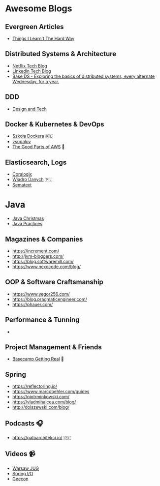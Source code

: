 # Awesome Blogs

## Evergreen Articles 
* [Things I Learn't The Hard Way](https://blog.juliobiason.me/thoughts/things-i-learnt-the-hard-way/)

## Distributed Systems & Architecture 
* [Netflix Tech Blog](https://netflixtechblog.com/@NetflixTechBlog)
* [Linkedin Tech Blog](https://engineering.linkedin.com/blog)
* [Base DS - Exploring the basics of distributed systems, every alternate Wednesday, for a year.
](https://medium.com/baseds)

## DDD 
* [Design and Tech](https://medium.com/design-and-tech-co)

## Docker & Kubernetes & DevOps
* [Szkoła Dockera](http://szkoladockera.pl/) 🇵🇱
* [vsupalov](https://vsupalov.com/articles/)
* [The Good Parts of AWS](https://gumroad.com/l/aws-good-parts) 📕

## Elasticsearch, Logs 
* [Coralogix](https://coralogix.com/category/Log-analytics-blog/)
* [Wiadro Danych](https://wiadrodanych.pl/) 🇵🇱
* [Sematext](https://sematext.com/blog/)

# Java 
* [Java Christmas](https://java.christmas/)
* [Java Practices](http://www.javapractices.com/home/HomeAction.do)

## Magazines & Companies 
* https://increment.com/
* http://jvm-bloggers.com/
* https://blog.softwaremill.com/
* https://www.nexocode.com/blog/

## OOP & Software Craftsmanship 
* https://www.yegor256.com/
* https://blog.pragmaticengineer.com/
* https://phauer.com/

## Performance & Tunning 
* 

## Project Management & Friends
* [Basecamp Getting Real](https://basecamp.com/gettingreal) 📕

## Spring 
* https://reflectoring.io/ 
* https://www.marcobehler.com/guides
* https://piotrminkowski.com/
* https://vladmihalcea.com/blog/
* http://dolszewski.com/blog/

## Podcasts 🎧
* https://patoarchitekci.io/ 🇵🇱

## Videos 📹
* [Warsaw JUG](https://www.youtube.com/channel/UC2coGyxf5x_CzJ3l4F-N-Sw/videos)
* [Spring I/O](https://www.youtube.com/channel/UCLMPXsvSrhNPN3i9h-u8PYg) 
* [Geecon](https://www.youtube.com/channel/UCVnJYdr91EZW8YvtMrxB1bg/videos)
